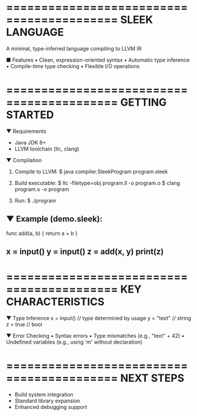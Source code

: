 ==========================================
              SLEEK LANGUAGE
==========================================

A minimal, type-inferred language compiling to LLVM IR

■ Features
• Clean, expression-oriented syntax
• Automatic type inference
• Compile-time type checking
• Flexible I/O operations

==========================================
           GETTING STARTED
==========================================

▼ Requirements
- Java JDK 8+
- LLVM toolchain (llc, clang)

▼ Compilation
1. Compile to LLVM:
   $ java compiler.SleekProgram program.sleek

2. Build executable:
   $ llc -filetype=obj program.ll -o program.o
   $ clang program.o -o program

3. Run:
   $ ./program

▼ Example (demo.sleek):
----------------------------------------
func add(a, b) {
    return a + b
}

x = input()
y = input()
z = add(x, y)
print(z)
----------------------------------------

==========================================
          KEY CHARACTERISTICS
==========================================

▼ Type Inference
x = input()     // type determined by usage
y = "text"      // string
z = true        // bool

▼ Error Checking
• Syntax errors
• Type mismatches (e.g., "text" + 42)
• Undefined variables (e.g., using 'm' without declaration)

==========================================
            NEXT STEPS
==========================================
- Build system integration
- Standard library expansion
- Enhanced debugging support
